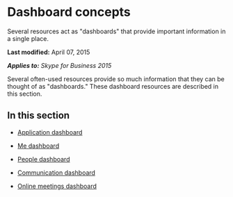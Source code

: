 
# Dashboard concepts
Several resources act as "dashboards" that provide important information in a single place. 

 **Last modified:** April 07, 2015

 _**Applies to:** Skype for Business 2015_

Several often-used resources provide so much information that they can be thought of as "dashboards." These dashboard resources are described in this section.


## In this section


- [Application dashboard](ApplicationDashboard.md)
 
- [Me dashboard](MeDashboard.md)
 
- [People dashboard](PeopleDashboard.md)
 
- [Communication dashboard](CommunicationDashboard.md)
 
- [Online meetings dashboard](OnlineMeetingsDashboard.md)
 
